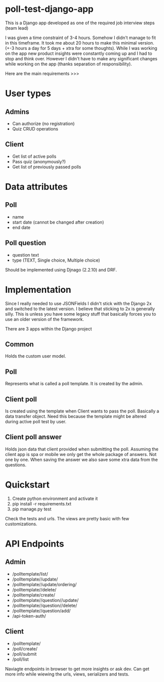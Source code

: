 # poll-test-django-app
This is a Django app developed as one of the required job interview steps (team lead)

I was given a time constraint of 3-4 hours.
Somehow I didn't manage to fit in this timeframe.
It took me about 20 hours to make this minimal version. (+-3 hours a day for 5 days + xtra for some thoughts).
While I was working on the app new product insights were constantly coming up and I had to stop and think over.
However I didn't have to make any significant changes while working on the app (thanks separation of responsibility).

Here are the main requirements >>>

# User types

## Admins
- Can authorize (no registration)
- Quiz CRUD operations

## Client
- Get list of active polls
- Pass quiz (anonymously?)
- Get list of previously passed polls

# Data attributes

## Poll
- name
- start date (cannot be changed after creation)
- end date

## Poll question
- question text
- type (TEXT, Single choice, Multiple choice)

Should be implemented using Djnago (2.2.10) and DRF.

# Implementation

Since I really needed to use JSONFields I didn't stick with the Django 2x and switched to the latest version. I believe that sticking to 2x is generally silly.
This is unless you have some legacy stuff that basically forces you to use an older version of the framework.

There are 3 apps within the Django project

## Common
Holds the custom user model.

## Poll
Represents what is called a poll template. It is created by the admin.

## Client poll
Is created using the template when Client wants to pass the poll. 
Basically a data transfer object. 
Need this because the template might be altered during active poll test by user.

## Client poll answer
Holds json data that client provided when submitting the poll. 
Assuming the client app is spa or mobile we only get the whole package of answers. Not one by one.
When saving the answer we also save some xtra data from the questions.

# Quickstart

1) Create python environment and activate it
2) pip install -r requirements.txt
3) pip manage.py test

Check the tests and urls.
The views are pretty basic with few customizations.

# API Endpoints

## Admin
- /polltemplate/list/
- /polltemplate/<ID>/update/
- /polltemplate/<ID>/update/ordering/
- /polltemplate/<ID>/delete/
- /polltemplate/create/
- /polltemplate/<ID>/question/<ID>/update/
- /polltemplate/<ID>/question/<ID>/delete/
- /polltemplate/<ID>/question/add/
- /api-token-auth/

## Client
- /polltemplate/
- /poll/create/
- /poll/submit
- /poll/list

Naviagte endpoints in browser to get more insights or ask dev.
Can get more info while wiewing the urls, views, serializers and tests.
